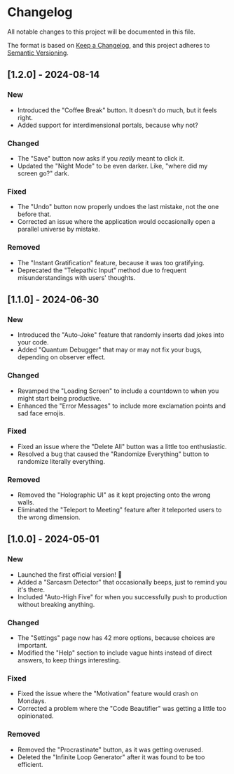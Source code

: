 # Changelog

All notable changes to this project will be documented in this file.

The format is based on [Keep a Changelog](https://keepachangelog.com/en/1.0.0/), and this project adheres to [Semantic Versioning](https://semver.org/spec/v2.0.0.html).

## [1.2.0] - 2024-08-14

### New
- Introduced the "Coffee Break" button. It doesn’t do much, but it feels right.
- Added support for interdimensional portals, because why not?

### Changed
- The "Save" button now asks if you *really* meant to click it.
- Updated the "Night Mode" to be even darker. Like, "where did my screen go?" dark.

### Fixed
- The "Undo" button now properly undoes the last mistake, not the one before that.
- Corrected an issue where the application would occasionally open a parallel universe by mistake.

### Removed
- The "Instant Gratification" feature, because it was too gratifying.
- Deprecated the "Telepathic Input" method due to frequent misunderstandings with users' thoughts.

## [1.1.0] - 2024-06-30

### New
- Introduced the "Auto-Joke" feature that randomly inserts dad jokes into your code.
- Added "Quantum Debugger" that may or may not fix your bugs, depending on observer effect.

### Changed
- Revamped the "Loading Screen" to include a countdown to when you might start being productive.
- Enhanced the "Error Messages" to include more exclamation points and sad face emojis.

### Fixed
- Fixed an issue where the "Delete All" button was a little too enthusiastic.
- Resolved a bug that caused the "Randomize Everything" button to randomize literally everything.

### Removed
- Removed the "Holographic UI" as it kept projecting onto the wrong walls.
- Eliminated the "Teleport to Meeting" feature after it teleported users to the wrong dimension.

## [1.0.0] - 2024-05-01

### New
- Launched the first official version! 🎉
- Added a "Sarcasm Detector" that occasionally beeps, just to remind you it's there.
- Included "Auto-High Five" for when you successfully push to production without breaking anything.

### Changed
- The "Settings" page now has 42 more options, because choices are important.
- Modified the "Help" section to include vague hints instead of direct answers, to keep things interesting.

### Fixed
- Fixed the issue where the "Motivation" feature would crash on Mondays.
- Corrected a problem where the "Code Beautifier" was getting a little too opinionated.

### Removed
- Removed the "Procrastinate" button, as it was getting overused.
- Deleted the "Infinite Loop Generator" after it was found to be too efficient.
